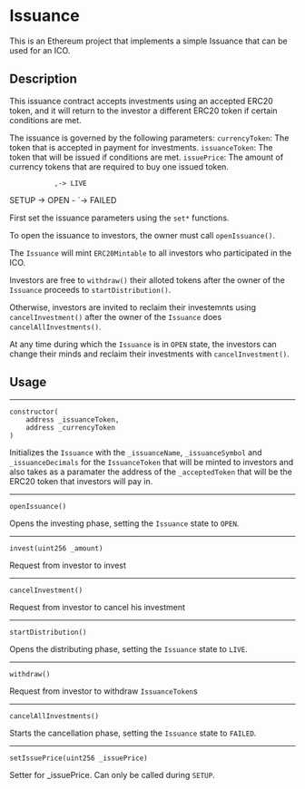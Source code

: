 # Issuance

This is an Ethereum project that implements a simple Issuance that can be used for an ICO.

## Description

This issuance contract accepts investments using an accepted ERC20 token, and it will return to the investor a different ERC20 token if certain conditions are met.

The issuance is governed by the following parameters:
`currencyToken`: The token that is accepted in payment for investments.
`issuanceToken`: The token that will be issued if conditions are met.
`issuePrice`:  The amount of currency tokens that are required to buy one issued token.

               ,-> LIVE
SETUP -> OPEN -
               `-> FAILED

First set the issuance parameters using the `set*` functions.

To open the issuance to investors, the owner must call `openIssuance()`.

The `Issuance` will mint `ERC20Mintable` to all investors who participated in the ICO.

Investors are free to `withdraw()` their alloted tokens after the owner of the `Issuance` proceeds to `startDistribution()`.

Otherwise, investors are invited to reclaim their investemnts using `cancelInvestment()` after the owner of the `Issuance` does `cancelAllInvestments()`.

At any time during which the `Issuance` is in `OPEN` state, the investors can change their minds and reclaim their investments with `cancelInvestment()`.

## Usage
---
```
constructor(
    address _issuanceToken,
    address _currencyToken
)
```
Initializes the `Issuance` with the `_issuanceName`, `_issuanceSymbol` and `_issuanceDecimals` for the `IssuanceToken` that will be minted to investors and also takes as a paramater the address of the `_acceptedToken` that will be the ERC20 token that investors will pay in.

---
```
openIssuance()
```
Opens the investing phase, setting the `Issuance` state to `OPEN`.

---

```
invest(uint256 _amount)
```
Request from investor to invest

---

```
cancelInvestment()
```
Request from investor to cancel his investment

---

```
startDistribution()
```
Opens the distributing phase, setting the `Issuance` state to `LIVE`.

---

```
withdraw()
```
Request from investor to withdraw `IssuanceToken`s

---

```
cancelAllInvestments()
```
Starts the cancellation phase, setting the `Issuance` state to `FAILED`.

---

```
setIssuePrice(uint256 _issuePrice)
```
Setter for _issuePrice. Can only be called during `SETUP`.
